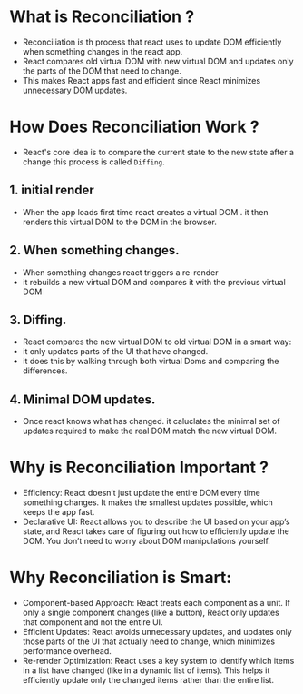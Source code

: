 # What is Reconciliation ?

- Reconciliation is th process that react uses to update DOM efficiently when something changes in the react app.
- React compares old virtual DOM with new virtual DOM and updates only the parts of the DOM that need to change.
- This makes React apps fast and efficient since React minimizes unnecessary DOM updates.

# How Does Reconciliation Work ?

- React's core idea is to compare the current state to the new state after a change this process is called `Diffing`.

## 1. initial render

- When the app loads first time react creates a virtual DOM . it then renders this virtual DOM to the DOM in the browser.

## 2. When something changes.

- When something changes react triggers a re-render
- it rebuilds a new virtual DOM and compares it with the previous virtual DOM

## 3. Diffing.

- React compares the new virtual DOM to old virtual DOM in a smart way:
- it only updates parts of the UI that have changed.
- it does this by walking through both virtual Doms and comparing the differences.

## 4. Minimal DOM updates.

- Once react knows what has changed. it caluclates the minimal set of updates required to make the real DOM
  match the new virtual DOM.

# Why is Reconciliation Important ?

- Efficiency: React doesn’t just update the entire DOM every time something changes. It makes the smallest updates possible, which keeps the app fast.
- Declarative UI: React allows you to describe the UI based on your app’s state, and React takes care of figuring out how to efficiently update the DOM. You don’t need to worry about DOM manipulations yourself.

# Why Reconciliation is Smart:

- Component-based Approach:
  React treats each component as a unit. If only a single component changes (like a button), React only updates that component and not the entire UI.
- Efficient Updates:
  React avoids unnecessary updates, and updates only those parts of the UI that actually need to change, which minimizes performance overhead.
- Re-render Optimization:
  React uses a key system to identify which items in a list have changed (like in a dynamic list of items). This helps it efficiently update only the changed items rather than the entire list.

